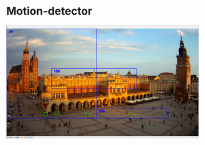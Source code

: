 # Motion-detector

![Example](https://github.com/proman3419/Motion-detector/blob/master/example.png)
